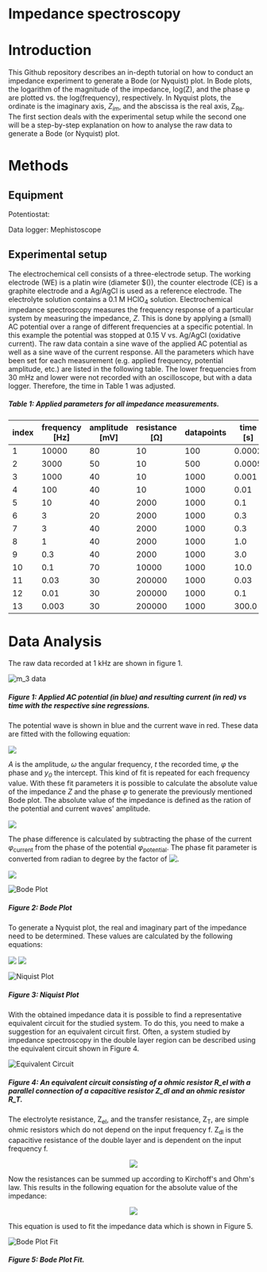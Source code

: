 # Impedance spectroscopy


# Introduction

This Github repository describes an in-depth tutorial on how to conduct an impedance experiment to generate a Bode (or Nyquist) plot. 
In Bode plots, the logarithm of the magnitude of the impedance, log(Z), and the phase &phi; are plotted vs. the log(frequency), respectively. In Nyquist plots, the ordinate is the imaginary axis, *Z<sub>im</sub>*, and the abscissa is the real axis, Z<sub>Re</sub>.
The first section deals with the experimental setup while the second one will be a step-by-step explanation on how to analyse the raw data to generate a Bode (or Nyquist) plot.

# Methods

## Equipment

Potentiostat: 

Data logger: Mephistoscope

## Experimental setup

The electrochemical cell consists of a three-electrode setup. The working electrode (WE) is a platin wire (diameter $()), the counter electrode (CE) is a graphite electrode and a Ag/AgCl is used as a reference electrode. The electrolyte solution contains a 0.1 M HClO<sub>4</sub> solution. 
Electrochemical impedance spectroscopy measures the frequency response of a particular system by measuring the impedance, *Z*. This is done by applying a (small) AC potential over a range of different frequencies at a specific potential. In this example the potential was stopped at 0.15 V vs. Ag/AgCl (oxidative current). The raw data contain a sine wave of the applied AC potential as well as a sine wave of the current response.
All the parameters which have been set for each measurement (e.g. applied frequency, potential amplitude, etc.) are listed in the following table. The lower frequencies from 30 mHz and lower were not recorded with an oscilloscope, but with a data logger. Therefore, the time in Table 1 was adjusted.

##### Table 1: Applied parameters for all impedance measurements.
| index | frequency [Hz]| amplitude [mV]| resistance [&Omega;]| datapoints | time [s] | smoothing cap. | osc/log
|-------|-----------|-----------|------------|------------|-------|----------------|-----|
| 1     | 10000     | 80        | 10         | 100  | 0.0002    | no             | osc.
| 2     | 3000      | 50        | 10         | 500  | 0.0005    | no             | osc.
| 3     | 1000      | 40        | 10         | 1000 | 0.001     | yes            | osc.
| 4     | 100       | 40        | 10         | 1000 | 0.01      | yes            | osc.
| 5     | 10        | 40        | 2000       | 1000 | 0.1       | yes            | osc.
| 6     | 3         | 20        | 2000       | 1000 | 0.3       | yes            | osc.
| 7     | 3         | 40        | 2000       | 1000 | 0.3       | yes            | osc.
| 8     | 1         | 40        | 2000       | 1000 | 1.0       | yes            | osc.
| 9    | 0.3       | 40        | 2000       | 1000 | 3.0       | yes            | osc.
| 10    | 0.1       | 70        | 10000      | 1000 | 10.0      | yes            | osc.
| 11    | 0.03      | 30        | 200000     | 1000 | 0.03      | yes            | log.
| 12    | 0.01      | 30        | 200000     | 1000 | 0.1       | yes            | log.
| 13    | 0.003     | 30        | 200000     | 1000 | 300.0     | yes            | log.

# Data Analysis

The raw data recorded at 1 kHz are shown in figure 1. 

![m_3 data](/assets/img/m_3.svg)
##### Figure 1: Applied AC potential (in blue) and resulting current (in red) vs time with the respective sine regressions.

The potential wave is shown in blue and the current wave in red. These data are fitted with the following equation:

<!-- $f(x) = A \cdot \sin(\omega t + \phi) + y_0$ --> <img style="transform: translateY(0.1em); background: white;" src="svg/52ru0PjanC.svg">

*A* is the amplitude, *&omega;* the angular frequency, *t* the recorded time, *&phi;* the phase and *y<sub>0</sub>* the intercept.
This kind of fit is repeated for each frequency value. With these fit parameters it is possible to calculate the absolute value of the impedance *Z* and the phase *&phi;* to generate the previously mentioned Bode plot. The absolute value of the impedance is defined as the ration of the potential and current waves' amplitude.

<!-- $Z = \frac{A_{potential}}{A_{current}}$ --> <img style="transform: translateY(0.1em); background: white;" src="https://render.githubusercontent.com/render/math?math=Z%20%3D%20%5Cfrac%7BA_%7Bpotential%7D%7D%7BA_%7Bcurrent%7D%7D">

The phase difference is calculated by subtracting the phase of the current *&phi;*<sub>current</sub> from the phase of the potential *&phi;*<sub>potential</sub>. The phase fit parameter is converted from radian to degree by the factor of <!-- $\frac{180}{\pi}$ --> <img style="transform: translateY(0.1em); background: white;" src="https://render.githubusercontent.com/render/math?math=%5Cfrac%7B180%7D%7B%5Cpi%7D">. 

<!-- $\phi_{difference} = \left|\left(\phi_{potential} - \phi_{current} \right) \frac{180}{\pi} \right|$ --> <img style="transform: translateY(0.1em); background: white;" src="https://render.githubusercontent.com/render/math?math=%5Cphi_%7Bdifference%7D%20%3D%20%5Cleft%7C%5Cleft(%5Cphi_%7Bpotential%7D%20-%20%5Cphi_%7Bcurrent%7D%20%5Cright)%20%5Cfrac%7B180%7D%7B%5Cpi%7D%20%5Cright%7C">


![Bode Plot](/assets/img/bode.svg)
##### Figure 2: Bode Plot

To generate a Nyquist plot, the real and imaginary part of the impedance need to be determined. These values are calculated by the following equations:

<!-- $Z_{Re} = \left| Z \cos \left( \frac{\pi}{180}\phi_{difference} \right) \right|$ --> <img style="transform: translateY(0.1em); background: white;" src="https://render.githubusercontent.com/render/math?math=Z_%7BRe%7D%20%3D%20%5Cleft%7C%20Z%20%5Ccos%20%5Cleft(%20%5Cfrac%7B%5Cpi%7D%7B180%7D%5Cphi_%7Bdifference%7D%20%5Cright)%20%5Cright%7C">

<!-- $Z_{Im} = \left| Z \sin \left( \frac{\pi}{180}\phi_{difference} \right) \right|$ --> <img style="transform: translateY(0.1em); background: white;" src="https://render.githubusercontent.com/render/math?math=Z_%7BIm%7D%20%3D%20%5Cleft%7C%20Z%20%5Csin%20%5Cleft(%20%5Cfrac%7B%5Cpi%7D%7B180%7D%5Cphi_%7Bdifference%7D%20%5Cright)%20%5Cright%7C">


![Niquist Plot](/assets/img/niquist.svg)
##### Figure 3: Niquist Plot

With the obtained impedance data it is possible to find a representative equivalent circuit for the studied system. To do this, you need to make a suggestion for an equivalent circuit first.
Often, a system studied by impedance spectroscopy in the double layer region can be described using the equivalent circuit shown in Figure 4.

![Equivalent Circuit](/assets/img/equivalent_circuit.jpg)
##### Figure 4: An equivalent circuit consisting of a ohmic resistor R_el with a parallel connection of a capacitive resistor Z_dl and an ohmic resistor R_T.



The electrolyte resistance, Z<sub>el</sub>, and the transfer resistance, Z<sub>T</sub>, are simple ohmic resistors which do not depend on the input frequency f. Z<sub>dl</sub> is the capacitive resistance of the double layer and is dependent on the input frequency f.

<!-- $$
Z_{dl} = \frac{1}{i 2\pi f C_{dl}}
$$ --> 

<div align="center"><img style="background: white;" src="https://render.githubusercontent.com/render/math?math=Z_%7Bdl%7D%20%3D%20%5Cfrac%7B1%7D%7Bi%202%5Cpi%20f%20C_%7Bdl%7D%7D%0D"></div>

Now the resistances can be summed up according to Kirchoff's and Ohm's law. This results in the following equation for the absolute value of the impedance:

<!-- $$
|Z(f)| = \sqrt{\left ( R_{el} \frac{1}{R_T \left ( \frac{1}{R_T^2}+4\pi^2f^2 C_{dl}^2\right )}\right )^2 + \frac{4\pi^2f^2 C_{dl}^2}{ \left ( \frac{1}{R_T^2}+4\pi^2f^2 C_{dl}^2\right )^2}}
$$ --> 
<div align="center"><img style="background: white;" src="https://render.githubusercontent.com/render/math?math=%7CZ(f)%7C%20%3D%20%5Csqrt%7B%5Cleft%20(%20R_%7Bel%7D%20%5Cfrac%7B1%7D%7BR_T%20%5Cleft%20(%20%5Cfrac%7B1%7D%7BR_T%5E2%7D%2B4%5Cpi%5E2f%5E2%20C_%7Bdl%7D%5E2%5Cright%20)%7D%5Cright%20)%5E2%20%2B%20%5Cfrac%7B4%5Cpi%5E2f%5E2%20C_%7Bdl%7D%5E2%7D%7B%20%5Cleft%20(%20%5Cfrac%7B1%7D%7BR_T%5E2%7D%2B4%5Cpi%5E2f%5E2%20C_%7Bdl%7D%5E2%5Cright%20)%5E2%7D%7D%0D"></div>

This equation is used to fit the impedance data which is shown in Figure 5.

![Bode Plot Fit](/assets/img/bode_fit.svg)
##### Figure 5: Bode Plot Fit.
